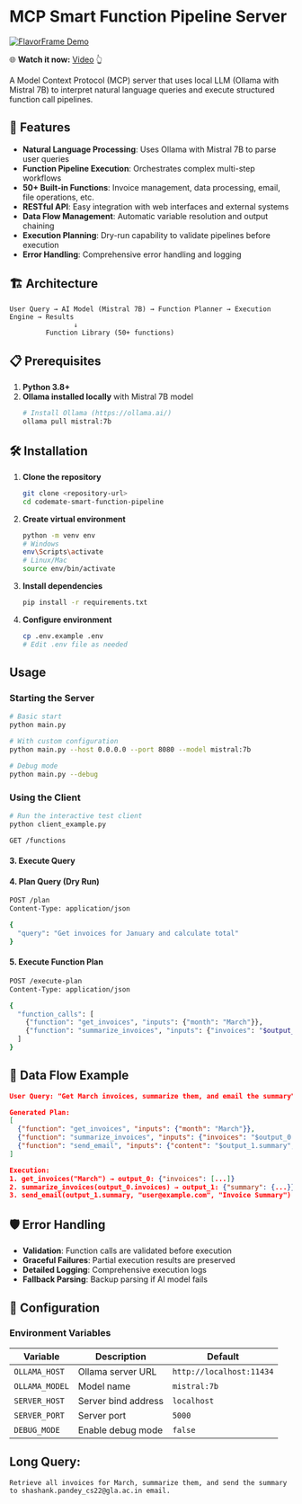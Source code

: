 # MCP Smart Function Pipeline Server

[![FlavorFrame Demo](resources/animate.gif)](https://drive.google.com/file/d/1Z99_fW7N0NIObEFBsWZJjD01Mpfzqb9_/view?usp=drive_link)

🌐 **Watch it now:** [Video](https://drive.google.com/file/d/1Z99_fW7N0NIObEFBsWZJjD01Mpfzqb9_/view?usp=drive_link) 👆


A Model Context Protocol (MCP) server that uses local LLM (Ollama with Mistral 7B) to interpret natural language queries and execute structured function call pipelines.

## 🚀 Features

- **Natural Language Processing**: Uses Ollama with Mistral 7B to parse user queries
- **Function Pipeline Execution**: Orchestrates complex multi-step workflows
- **50+ Built-in Functions**: Invoice management, data processing, email, file operations, etc.
- **RESTful API**: Easy integration with web interfaces and external systems
- **Data Flow Management**: Automatic variable resolution and output chaining
- **Execution Planning**: Dry-run capability to validate pipelines before execution
- **Error Handling**: Comprehensive error handling and logging

## 🏗️ Architecture

```
User Query → AI Model (Mistral 7B) → Function Planner → Execution Engine → Results
                ↓
         Function Library (50+ functions)
```

## 📋 Prerequisites

1. **Python 3.8+**
2. **Ollama installed locally** with Mistral 7B model
   ```bash
   # Install Ollama (https://ollama.ai/)
   ollama pull mistral:7b
   ```

## 🛠️ Installation

1. **Clone the repository**

   ```bash
   git clone <repository-url>
   cd codemate-smart-function-pipeline
   ```

2. **Create virtual environment**

   ```bash
   python -m venv env
   # Windows
   env\Scripts\activate
   # Linux/Mac
   source env/bin/activate
   ```

3. **Install dependencies**

   ```bash
   pip install -r requirements.txt
   ```

4. **Configure environment**
   ```bash
   cp .env.example .env
   # Edit .env file as needed
   ```

## Usage

### Starting the Server

```bash
# Basic start
python main.py

# With custom configuration
python main.py --host 0.0.0.0 --port 8080 --model mistral:7b

# Debug mode
python main.py --debug
```

### Using the Client

```bash
# Run the interactive test client
python client_example.py
```


```bash
GET /functions
```

#### 3. Execute Query


#### 4. Plan Query (Dry Run)

```bash
POST /plan
Content-Type: application/json

{
  "query": "Get invoices for January and calculate total"
}
```

#### 5. Execute Function Plan

```bash
POST /execute-plan
Content-Type: application/json

{
  "function_calls": [
    {"function": "get_invoices", "inputs": {"month": "March"}},
    {"function": "summarize_invoices", "inputs": {"invoices": "$output_0.invoices"}}
  ]
}
```




## 🔄 Data Flow Example

```json
User Query: "Get March invoices, summarize them, and email the summary"

Generated Plan:
[
  {"function": "get_invoices", "inputs": {"month": "March"}},
  {"function": "summarize_invoices", "inputs": {"invoices": "$output_0.invoices"}},
  {"function": "send_email", "inputs": {"content": "$output_1.summary", "recipient": "user@example.com", "subject": "Invoice Summary"}}
]

Execution:
1. get_invoices("March") → output_0: {"invoices": [...]}
2. summarize_invoices(output_0.invoices) → output_1: {"summary": {...}}
3. send_email(output_1.summary, "user@example.com", "Invoice Summary") → output_2: {"status": "sent"}
```

## 🛡️ Error Handling

- **Validation**: Function calls are validated before execution
- **Graceful Failures**: Partial execution results are preserved
- **Detailed Logging**: Comprehensive execution logs
- **Fallback Parsing**: Backup parsing if AI model fails

## 🔧 Configuration

### Environment Variables

| Variable       | Description         | Default                  |
| -------------- | ------------------- | ------------------------ |
| `OLLAMA_HOST`  | Ollama server URL   | `http://localhost:11434` |
| `OLLAMA_MODEL` | Model name          | `mistral:7b`             |
| `SERVER_HOST`  | Server bind address | `localhost`              |
| `SERVER_PORT`  | Server port         | `5000`                   |
| `DEBUG_MODE`   | Enable debug mode   | `false`                  |


## Long Query: 
```
Retrieve all invoices for March, summarize them, and send the summary to shashank.pandey_cs22@gla.ac.in email.
```